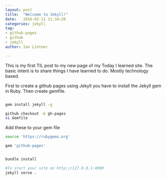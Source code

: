 ```yaml
---
layout: post
title:  "Welcome to Jekyll!"
date:   2016-02-11 11:34:20
categories: jekyll
tag: 
- github-pages
- github
- jekyll
author: Ian Lintner

---
```

This is my first TIL post to my new page of my Today I learned site. The basic intent is to share things I have learned
to do. Mostly technology based.

First to create a github pages using Jekyll you have to install the Jekyll gem in Ruby. Then create gemfile.
```bash

gem install jekyll -g

github checkout -b gh-pages
vi Gemfile

```

Add these to your gem file

```bash
source 'https://rubygems.org'

gem 'github-pages'
```

```bash

bundle install

#To start your site on http://127.0.0.1:4000
jekyll serve .

```